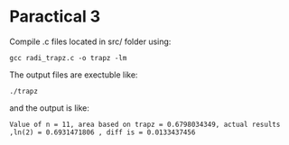 # Paractical 3
Compile .c files located in src/ folder using: 

`gcc radi_trapz.c -o trapz -lm `
 

The output files are exectuble like:

`./trapz`

and the output is like:

`Value of n = 11, area based on trapz = 0.6798034349, actual results ,ln(2) = 0.6931471806 , diff is = 0.0133437456`
